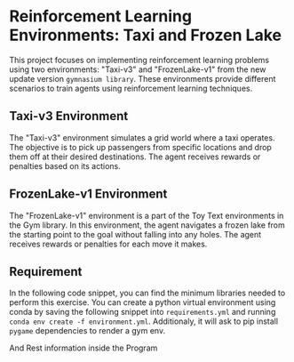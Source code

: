 # Reinforcement Learning Environments: Taxi and Frozen Lake
This project focuses on implementing reinforcement learning problems using two environments: "Taxi-v3" and "FrozenLake-v1" from the new update version `gymnasium library`. These environments provide different scenarios to train agents using reinforcement learning techniques.


## Taxi-v3 Environment
The "Taxi-v3" environment simulates a grid world where a taxi operates. The objective is to pick up passengers from specific locations and drop them off at their desired destinations. The agent receives rewards or penalties based on its actions.
## FrozenLake-v1 Environment
The "FrozenLake-v1" environment is a part of the Toy Text environments in the Gym library. In this environment, the agent navigates a frozen lake from the starting point to the goal without falling into any holes. The agent receives rewards or penalties for each move it makes.


## Requirement
In the following code snippet, you can find the minimum libraries needed to perform this exercise. You can
create a python virtual environment using conda by saving the following snippet into `requirements.yml` and
running `conda env create -f environment.yml`.
Additionaly, it will ask to pip install `pygame` dependencies to render a gym env.

And Rest information inside the Program

